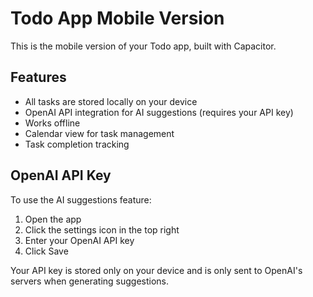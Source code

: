 # Todo App Mobile Version

This is the mobile version of your Todo app, built with Capacitor.

## Features

- All tasks are stored locally on your device
- OpenAI API integration for AI suggestions (requires your API key)
- Works offline
- Calendar view for task management
- Task completion tracking

## OpenAI API Key

To use the AI suggestions feature:
1. Open the app
2. Click the settings icon in the top right
3. Enter your OpenAI API key
4. Click Save

Your API key is stored only on your device and is only sent to OpenAI's servers when generating suggestions.
